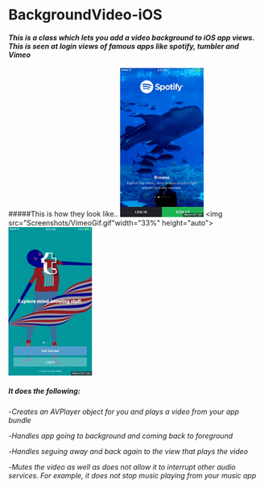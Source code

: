 # BackgroundVideo-iOS
#### *This is a class which lets you add a video background to iOS app views. This is seen at login views of famous apps like spotify, tumbler and Vimeo*
#####This is how they look like.. 
<img src="Screenshots/SpotifyGif.gif" width="33%" height="auto"> <img src="Screenshots/VimeoGif.gif"width="33%" height="auto"> <img src="Screenshots/TumblerGif.gif" width="33%" height="auto">
##### It does the following: 
-*Creates an AVPlayer object for you and plays a video from your app bundle*

-*Handles app going to background and coming back to foreground*

-*Handles seguing away and back again to the view that plays the video*

-*Mutes the video as well as does not allow it to interrupt other audio services. For example, it does not stop music playing from your music app*
